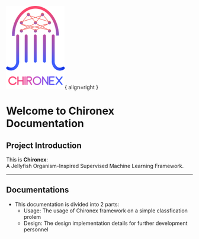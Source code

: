 ![Logo](Pics/2022-04-21-20-06-55.png){ align=right }
# Welcome to Chironex Documentation 

## Project Introduction
This is **Chironex**:<br> 
A Jellyfish Organism-Inspired Supervised Machine Learning Framework. 

---

## Documentations
- This documentation is divided into 2 parts:
  - Usage: The usage of Chironex framework on a simple classfication prolem
  - Design: The design implementation details for further development personnel



